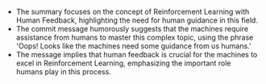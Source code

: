 - The summary focuses on the concept of Reinforcement Learning with Human Feedback, highlighting the need for human guidance in this field.
- The commit message humorously suggests that the machines require assistance from humans to master this complex topic, using the phrase 'Oops! Looks like the machines need some guidance from us humans.'
- The message implies that human feedback is crucial for the machines to excel in Reinforcement Learning, emphasizing the important role humans play in this process.